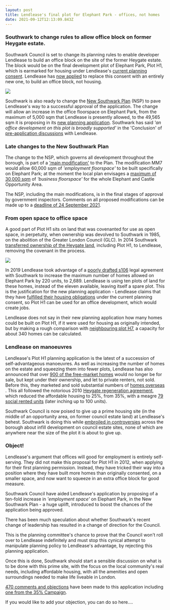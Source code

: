 ```yaml
---
layout: post
title: Lendlease's final plot for Elephant Park - offices, not homes
date: 2021-09-12T12:13:09.843Z
---
```

### Southwark to change rules to allow office block on former Heygate estate.

Southwark Council is set to change its planning rules to enable developer Lendlease to build an office block on the site of the former Heygate estate.  The block would be on the final development plot of Elephant Park, Plot H1, which is earmarked for housing under Lendlease's [current planning consent](http://planbuild.southwark.gov.uk/documents/?GetDocument=%7b%7b%7b!ucZFhScQGKP6RXG9kTjlDw%3d%3d!%7d%7d%7d).  Lendlease has [now applied](https://planning.southwark.gov.uk/online-applications/applicationDetails.do?activeTab=documents&keyVal=QTPPZDKB03Q00) to replace this consent with an entirely new one, to build an office block, not housing.

![](https://35percent.org/img/lloffice.jpg)

Southwark is also ready to change the [New Southwark Plan](https://www.southwark.gov.uk/planning-and-building-control/planning-policy-and-transport-policy/new-southwark-plan) (NSP) to pave Lendlease's way to a successful approval of the application.  The change will allow an increase in the office floorspace on Elephant Park, from the maximum of 5,000 sqm that Lendlease is presently allowed, to the 49,565 sqm it is proposing in its [new planning application](https://planning.southwark.gov.uk/online-applications/applicationDetails.do?activeTab=documents&keyVal=QTPPZDKB03Q00).  Southwark has said *'an office development on this plot is broadly supported'* in the 'Conclusion' of [pre-application discussions](https://planning.southwark.gov.uk/online-applications/files/EF1756B5230AF961CE8859EC9F9423D5/pdf/21_AP_1819-COUNCIL_S_PRE-APPLICATION_RESPONSE-1150308.pdf) with Lendlease.

### Late changes to the New Southwark Plan

The change to the NSP, which governs all development throughout the borough, is part of a ['main modification'](https://www.southwark.gov.uk/assets/attach/52312/EIP219-Main-Modifications-to-the-NSP.pdf) to the Plan.  The modification MM7 would allow 60,000 sqm of *'employment floorspace'* to be built specifically on Elephant Park; at the moment the local plan envisages a [maximum of 30,000 sqm](https://www.southwark.gov.uk/assets/attach/1817/1.0.5-Elephant-Castle-SPD-OAPF.pdf) of *'business floorspace'* for the whole Elephant and Castle Opportunity Area.

The NSP, including the main modifications, is in the final stages of approval by government inspectors.  Comments on all proposed modifications can be made up to a [deadline of 24 September 2021](https://www.southwark.gov.uk/planning-and-building-control/planning-policy-and-transport-policy/new-southwark-plan).

### From open space to office space

A good part of Plot H1 sits on land that was covenanted for use as open space, in perpetuity, when ownership was devolved to Southwark in 1985, on the abolition of the Greater London Council (GLC).  In 2014 Southwark [transferred ownership of the Heygate land](https://moderngov.southwark.gov.uk/documents/s47529/Report%20Elephant%20and%20Castle.pdf), including Plot H1, to Lendlease, removing the covenant in the process.

![](https://www.35percent.org/img/oldelephantpark.jpg)

In 2019 Lendlease took advantage of a [poorly drafted s106](https://www.35percent.org/elephant-park-final-phase-affordable-housing/) legal agreement with Southwark to increase the maximum number of homes allowed on Elephant Park by 220 units, to 2,689.  Lendlease is using ten plots of land for these homes, instead of the eleven available, leaving itself a spare plot.  This is the justification for the new planning application - Lendlease claims that they have [fulfilled their housing obligations](https://planning.southwark.gov.uk/online-applications/files/3087518D1F1E382D8EC9CBF0F7834E63/pdf/21_AP_1819-PLANNING_STATEMENT-1145922.pdf) under the current planning consent, so Plot H1 can be used for an office development, which would create jobs.

Lendlease does not say in their new planning application how many homes could be built on Plot H1, if it were used for housing as originally intended, but by making a rough comparison with [neighbouring plot H7](https://planning.southwark.gov.uk/online-applications-old/applicationDetails.do?activeTab=externalDocuments&keyVal=_STHWR_DCAPR_9582742), a capacity for about 340 homes can be calculated.

### Lendlease on manoeuvres

Lendlease's Plot H1 planning application is the latest of a succession of self-advantageous manoeuvres.  As well as increasing the number of homes on the estate and squeezing them into fewer plots, Lendlease has also announced that over [900 of the free-market homes](https://www.lendlease.com/uk/media-centre/media-releases/debut-build-to-rent-homes-from-lendlease-near-completion/) would no longer be for sale, but kept under their ownership, and let to private renters, not sold.  Before this, they marketed and sold substantial numbers of [homes overseas](https://www.35percent.org/elephant-park-a-populist-narrative/) .  This all followed the notorious 2010 [Heygate regeneration agreement](https://southwarknotes.files.wordpress.com/2013/02/ra.pdf), which reduced the affordable housing to 25%, from 35%, with a meagre [79 social rented units](https://www.35percent.org/peters-denial/) (later inching up to 100 units).

Southwark Council is now poised to give up a prime housing site (in the middle of an opportunity area, on former council estate land) at Lendlease's behest.  Southwark is doing this while [embroiled in controversies](https://www.southwarknews.co.uk/news/the-great-infilling-debate-in-southwark-every-estate-where-new-developments-are-proposed-or-already-underway/) across the borough about infill development on council estate sites, none of which are anywhere near the size of the plot it is about to give up.

### Object!

Lendlease's argument that offices will good for employment is entirely self-serving.  They did not make this proposal for Plot H1 in 2012, when applying for their first planning permission.  Instead, they have tricked their way into a position where they have built more homes than originally consented, on a smaller space, and now want to squeeze in an extra office block for good measure.

Southwark Council have aided Lendlease's application by proposing of a ten-fold increase in *'employment space'* on Elephant Park, in the New Southwark Plan - a huge uplift, introduced to boost the chances of the application being approved.

There has been much speculation about whether Southwark's recent change of leadership has resulted in a change of direction for the Council. 

This is the planning committee's chance to prove that the Council won't roll over to Lendlease indefinitely and must stop this cynical attempt to manipulate planning policy to Lendlease's advantage, by rejecting this planning application.

Once this is done, Southwark should start a sensible discussion on what is to be done with this prime site, with the focus on the local community's real needs, including affordable housing, with all the amenities and open surroundings needed to make life liveable in London.

[470 comments and objections](https://planning.southwark.gov.uk/online-applications/applicationDetails.do?activeTab=neighbourComments&keyVal=QTPPZDKB03Q00) have been made to this application including [one from the 35% Campaign](https://docdro.id/e5dkioz).

If you would like to add your objection, you can do so here....